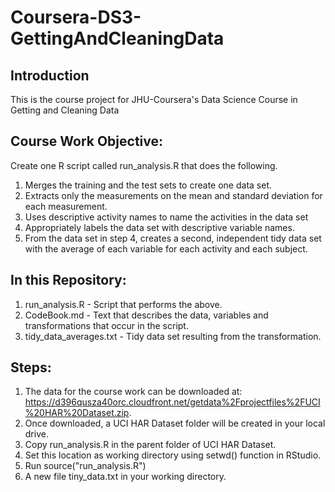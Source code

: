 # Coursera-DS3-GettingAndCleaningData

## Introduction
This is the course project for JHU-Coursera's Data Science Course in Getting and Cleaning Data

## Course Work Objective: 
Create one R script called run_analysis.R that does the following. 
1. Merges the training and the test sets to create one data set.
2. Extracts only the measurements on the mean and standard deviation for each measurement. 
3. Uses descriptive activity names to name the activities in the data set
4. Appropriately labels the data set with descriptive variable names. 
5. From the data set in step 4, creates a second, independent tidy data set with the average of each variable for each activity and each subject.

## In this Repository:
1. run_analysis.R - Script that performs the above.  
2. CodeBook.md - Text that describes the data, variables and transformations that occur in the script.
3. tidy_data_averages.txt - Tidy data set resulting from the transformation.

## Steps:
1. The data for the course work can be downloaded at: https://d396qusza40orc.cloudfront.net/getdata%2Fprojectfiles%2FUCI%20HAR%20Dataset.zip.
2. Once downloaded, a UCI HAR Dataset folder will be created in your local drive.
3. Copy run_analysis.R in the parent folder of UCI HAR Dataset. 
3. Set this location as working directory using setwd() function in RStudio.
4. Run source("run_analysis.R")
5. A new file tiny_data.txt in your working directory.